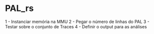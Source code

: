 # PAL_rs

1 - Instanciar memória na MMU
2 - Pegar o número de linhas do PAL
3 - Testar sobre o conjunto de Traces
4 - Definir o output para as análises
